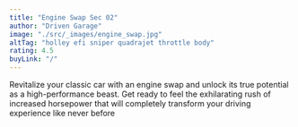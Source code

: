 ```yaml
---
title: "Engine Swap Sec 02"
author: "Driven Garage"
image: "./src/_images/engine_swap.jpg"
altTag: "holley efi sniper quadrajet throttle body"
rating: 4.5
buyLink: "/"
---
```


Revitalize your classic car with an engine swap and unlock its true potential as a high-performance beast. Get ready to feel the exhilarating rush of increased horsepower that will completely transform your driving experience like never before